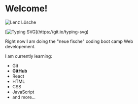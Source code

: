 # Welcome!

![Lenz Lösche](https://www.lenz-loesche.de/bilder/lenz.png)

[![Typing SVG](https://readme-typing-svg.demolab.com/?lines=Great+to+see+you.;Have+fun!)](https://git.io/typing-svg)

Right now I am doing the "neue fische" coding boot camp Web developement.

I am currently learning:
- Git
- **GitHub**
- React
- HTML
- CSS
- JavaScript
- and more...


